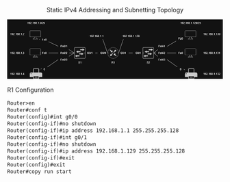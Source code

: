 <p align=center>
 Static IPv4 Addressing and Subnetting Topology
</p>

<p align=center>
 <img src="https://github.com/Fehral/networkprojectv1/blob/main/networkprojectv1_topology.png?raw=true"></img>
</p>

R1 Configuration
```
Router>en
Router#conf t
Router(config)#int g0/0
Router(config-if)#no shutdown
Router(config-if)#ip address 192.168.1.1 255.255.255.128
Router(config-if)#int g0/1
Router(config-if)#no shutdown
Router(config-if)#ip address 192.168.1.129 255.255.255.128
Router(config-if)#exit
Router(config)#exit
Router#copy run start
```

